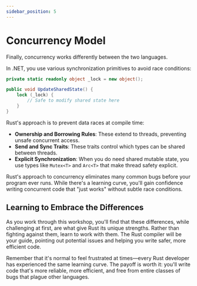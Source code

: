 ```yaml
---
sidebar_position: 5
---
```

# Concurrency Model

Finally, concurrency works differently between the two languages.

In .NET, you use various synchronization primitives to avoid race conditions:

```csharp showLineNumbers
private static readonly object _lock = new object();

public void UpdateSharedState() {
    lock (_lock) {
        // Safe to modify shared state here
    }
}
```

Rust's approach is to prevent data races at compile time:
- **Ownership and Borrowing Rules**: These extend to threads, preventing unsafe concurrent access.
- **Send and Sync Traits**: These traits control which types can be shared between threads.
- **Explicit Synchronization**: When you do need shared mutable state, you use types like `Mutex<T>` and `Arc<T>` that make thread safety explicit.

Rust's approach to concurrency eliminates many common bugs before your program ever runs. While there's a learning curve, you'll gain confidence writing concurrent code that "just works" without subtle race conditions.

## Learning to Embrace the Differences

As you work through this workshop, you'll find that these differences, while challenging at first, are what give Rust its unique strengths. Rather than fighting against them, learn to work with them. The Rust compiler will be your guide, pointing out potential issues and helping you write safer, more efficient code.

Remember that it's normal to feel frustrated at times—every Rust developer has experienced the same learning curve. The payoff is worth it: you'll write code that's more reliable, more efficient, and free from entire classes of bugs that plague other languages.